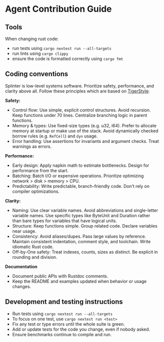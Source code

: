 # Agent Contribution Guide

## Tools

When changing rust code:

- run tests using `cargo nextest run --all-targets`
- run lints using `cargo clippy`
- ensure the code is formatted correctly using `cargo fmt`

## Coding conventions

Splinter is low-level systems software. Prioritize safety, performance, and clarity above all. Follow these principles which are based on [TigerStyle]:

[TigerStyle]: https://tigerstyle.dev/

**Safety:**

- Control flow: Use simple, explicit control structures. Avoid recursion. Keep functions under 70 lines. Centralize branching logic in parent functions.
- Memory & types: Use fixed-size types (e.g. u32, i64). Prefer to allocate memory at startup or make use of the stack. Avoid dynamically checked borrow rules (e.g. `RefCell`) and `dyn` usage.
- Error handling: Use assertions for invariants and argument checks. Treat warnings as errors.

**Performance:**

- Early design: Apply napkin math to estimate bottlenecks. Design for performance from the start.
- Batching: Batch I/O or expensive operations. Prioritize optimizing network > disk > memory > CPU.
- Predictability: Write predictable, branch-friendly code. Don't rely on compiler optimizations.

**Clarity:**

- Naming: Use clear variable names. Avoid abbreviations and single-letter variable names. Use specific types like ByteUnit and Duration rather than bare types for variables that have logical units.
- Structure: Keep functions simple. Group related code. Declare variables near usage.
- Consistency: Avoid aliases/dupes. Pass large values by reference. Maintain consistent indentation, comment style, and toolchain. Write idiomatic Rust code.
- Off-by-One safety: Treat indexes, counts, sizes as distinct. Be explicit in rounding and division.

**Documentation**

- Document public APIs with Rustdoc comments.
- Keep the README and examples updated when behavior or usage changes.

## Development and testing instructions

- Run tests using `cargo nextest run --all-targets`
- To focus on one test, use `cargo nextest run <test>`
- Fix any test or type errors until the whole suite is green.
- Add or update tests for the code you change, even if nobody asked.
- Ensure benchmarks continue to compile and run.
